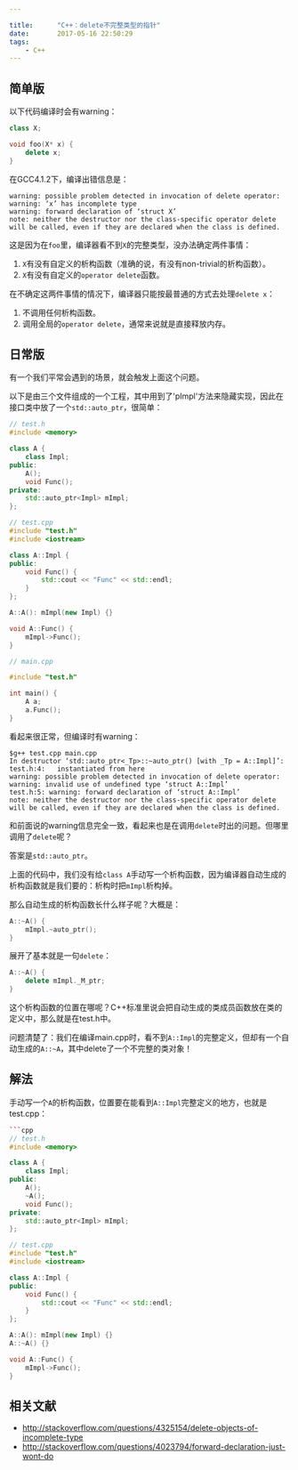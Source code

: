 ```yaml
---

title:      "C++：delete不完整类型的指针"
date:       2017-05-16 22:50:29
tags:
    - C++
---
```


## 简单版

以下代码编译时会有warning：

```cpp
class X;

void foo(X* x) {
    delete x;
}
```

在GCC4.1.2下，编译出错信息是：

```
warning: possible problem detected in invocation of delete operator:
warning: ‘x’ has incomplete type
warning: forward declaration of ‘struct X’
note: neither the destructor nor the class-specific operator delete will be called, even if they are declared when the class is defined.
```

这是因为在`foo`里，编译器看不到`X`的完整类型，没办法确定两件事情：

1. `X`有没有自定义的析构函数（准确的说，有没有non-trivial的析构函数）。
2. `X`有没有自定义的`operator delete`函数。

在不确定这两件事情的情况下，编译器只能按最普通的方式去处理`delete x`：

1. 不调用任何析构函数。
2. 调用全局的`operator delete`，通常来说就是直接释放内存。

## 日常版

有一个我们平常会遇到的场景，就会触发上面这个问题。

以下是由三个文件组成的一个工程，其中用到了'pImpl'方法来隐藏实现，因此在接口类中放了一个`std::auto_ptr`，很简单：

```cpp
// test.h
#include <memory>

class A {
    class Impl;
public:
    A();
    void Func();
private:
    std::auto_ptr<Impl> mImpl;
};

// test.cpp
#include "test.h"
#include <iostream>

class A::Impl {
public:
    void Func() {
        std::cout << "Func" << std::endl;
    }
};

A::A(): mImpl(new Impl) {}

void A::Func() {
    mImpl->Func();
}

// main.cpp

#include "test.h"

int main() {
    A a;
    a.Func();
}
```

看起来很正常，但编译时有warning：

```
$g++ test.cpp main.cpp
In destructor ‘std::auto_ptr<_Tp>::~auto_ptr() [with _Tp = A::Impl]’:
test.h:4:   instantiated from here
warning: possible problem detected in invocation of delete operator:
warning: invalid use of undefined type ‘struct A::Impl’
test.h:5: warning: forward declaration of ‘struct A::Impl’
note: neither the destructor nor the class-specific operator delete will be called, even if they are declared when the class is defined.
```

和前面说的warning信息完全一致，看起来也是在调用`delete`时出的问题。但哪里调用了`delete`呢？

答案是`std::auto_ptr`。

上面的代码中，我们没有给`class A`手动写一个析构函数，因为编译器自动生成的析构函数就是我们要的：析构时把`mImpl`析构掉。

那么自动生成的析构函数长什么样子呢？大概是：

```cpp
A::~A() {
    mImpl.~auto_ptr();
}
```

展开了基本就是一句`delete`：

```cpp
A::~A() {
    delete mImpl._M_ptr;
}
```

这个析构函数的位置在哪呢？C++标准里说会把自动生成的类成员函数放在类的定义中，那么就是在test.h中。

问题清楚了：我们在编译main.cpp时，看不到`A::Impl`的完整定义，但却有一个自动生成的`A::~A`，其中delete了一个不完整的类对象！

## 解法

手动写一个`A`的析构函数，位置要在能看到`A::Impl`完整定义的地方，也就是test.cpp：

```cpp
```cpp
// test.h
#include <memory>

class A {
    class Impl;
public:
    A();
    ~A();
    void Func();
private:
    std::auto_ptr<Impl> mImpl;
};

// test.cpp
#include "test.h"
#include <iostream>

class A::Impl {
public:
    void Func() {
        std::cout << "Func" << std::endl;
    }
};

A::A(): mImpl(new Impl) {}
A::~A() {}

void A::Func() {
    mImpl->Func();
}
```

## 相关文献

* http://stackoverflow.com/questions/4325154/delete-objects-of-incomplete-type
* http://stackoverflow.com/questions/4023794/forward-declaration-just-wont-do